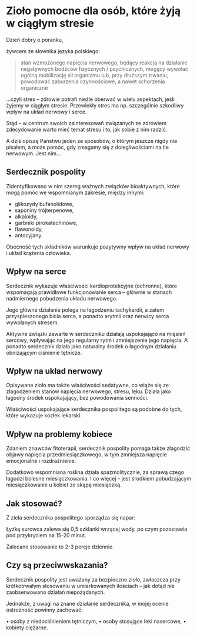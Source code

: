 # Zioło pomocne dla osób, które żyją w ciągłym stresie

Dzień dobry o poranku,

żywcem ze słownika języka polskiego:

> stan wzmożonego napięcia nerwowego, będący reakcją na działanie negatywnych bodźców fizycznych / psychicznych, mogący wywołać ogólną mobilizację sił organizmu lub, przy dłuższym trwaniu, powodować zaburzenia czynnościowe, a nawet schorzenia organiczne

…czyli stres – zdrowie potrafi nieźle oberwać w wielu aspektach, jeśli żyjemy w ciągłym stresie. Przewlekły stres ma np. szczególnie szkodliwy wpływ na układ nerwowy i serce.

Stąd – w centrum swoich zainteresowań związanych ze zdrowiem zdecydowanie warto mieć temat stresu i to, jak sobie z nim radzić.

A dziś opiszę Państwu jeden ze sposobów, o którym jeszcze nigdy nie pisałem, a może pomóc, gdy zmagamy się z dolegliwościami na tle nerwowym. Jest nim…

## Serdecznik pospolity

Zidentyfikowano w nim szereg ważnych związków bioaktywnych, które mogą pomóc we wspomnianym zakresie, między innymi:

- glikozydy bufanolidowe,
- saponiny trójterpenowe,
- alkaloidy,
- garbniki pirokatechinowe,
- flawonoidy,
- antocyjany.

Obecność tych składników warunkuje pozytywny wpływ na układ nerwowy i układ krążenia człowieka.

## Wpływ na serce

Serdecznik wykazuje właściwości kardioprotekcyjne (ochronne), które wspomagają prawidłowe funkcjonowanie serca – głównie w stanach nadmiernego pobudzenia układu nerwowego.

Jego główne działanie polega na łagodzeniu tachykardii, a zatem przyspieszonego bicia serca, a ponadto arytmii oraz nerwicy serca wywołanych stresem.

Aktywne związki zawarte w serdeczniku działają uspokajająco na mięsień sercowy, wpływając na jego regularny rytm i zmniejszenie jego napięcia. A ponadto serdecznik działa jako naturalny środek o łagodnym działaniu obniżającym ciśnienie tętnicze.

## Wpływ na układ nerwowy

Opisywane zioło ma także właściwości sedatywne, co wiąże się ze złagodzeniem stanów napięcia nerwowego, stresu, lęku. Działa jako łagodny środek uspokajający, bez powodowania senności.

Właściwości uspokajające serdecznika pospolitego są podobne do tych, które wykazuje kozłek lekarski.

## Wpływ na problemy kobiece

Zdaniem znawców fitoterapii, serdecznik pospolity pomaga także złagodzić objawy napięcia przedmiesiączkowego, w tym zmniejsza napięcie emocjonalne i rozdrażnienie.

Dodatkowo wspomniana roślina działa spazmolitycznie, za sprawą czego łagodzi bolesne miesiączkowania. I co więcej – jest środkiem pobudzającym miesiączkowanie u kobiet ze skąpą miesiączką.

## Jak stosować?

Z ziela serdecznika pospolitego sporządza się napar:

Łyżkę surowca zalewa się 0,5 szklanki wrzącej wody, po czym pozostawia pod przykryciem na 15-20 minut.

Zalecane stosowanie to 2-3 porcje dziennie.

## Czy są przeciwwskazania?

Serdecznik pospolity jest uważany za bezpieczne zioło, zwłaszcza przy krótkotrwałym stosowaniu w umiarkowanych ilościach – jak dotąd nie zaobserwowano działań niepożądanych.

Jednakże, z uwagi na znane działanie serdecznika, w mojej ocenie ostrożność powinny zachować:

• osoby z niedociśnieniem tętniczym,
• osoby stosujące leki nasercowe,
• kobiety ciężarne.

